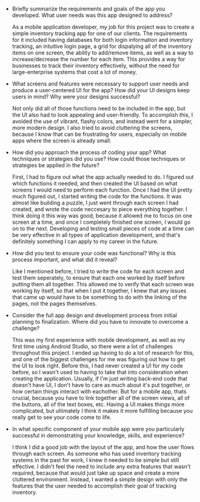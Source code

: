 - Briefly summarize the requirements and goals of the app you developed. What user needs was this app designed to address?

  As a mobile application developer, my job for this project was to create a simple inventory tracking app for one of our clients. The requirements for it included having databases for both login information and inventory tracking, an intuitive login page, a grid for dispalying all of the inventory items on one screen, the ability to add/remove items, as well as a way to increase/decrease the number for each item. This provides a way for businesses to track their inventory effectively, without the need for large-enterprise systems that cost a lot of money.
  
- What screens and features were necessary to support user needs and produce a user-centered UI for the app? How did your UI designs keep users in mind? Why were your designs successful?

  Not only did all of those functions need to be included in the app, but the UI also had to look appealing and user-friendly. To accomplish this, I avoided the use of vibrant, flashy colors, and instead went for a simpler, more modern design. I also tried to avoid cluttering the screens, because I know that can be frustrating for users, especially on mobile apps where the screen is already small.

- How did you approach the process of coding your app? What techniques or strategies did you use? How could those techniques or strategies be applied in the future?

  First, I had to figure out what the app actually needed to do. I figured out which functions it needed, and then created the UI based on what screens I would need to perform each function. Once I had the UI pretty much figured out, I started writing the code for the functions. It was almost like building a puzzle, I just went through each screen I had created, and wrote the code neccesary to piece everything together. I think doing it this way was good, because it allowed me to focus on one screen at a time, and once I completely finished one screen, I would go on to the next. Developing and testing small pieces of code at a time can be very effective in all types of application development, and that's definitely something I can apply to my career in the future.

  
- How did you test to ensure your code was functional? Why is this process important, and what did it reveal?

  Like I mentioned before, I tried to write the code for each screen and test them seperately, to ensure that each one worked by itself before putting them all together. This allowed me to verify that each screen was working by itself, so that when I put it together, I knew that any issues that came up would have to be something to do with the linking of the pages, not the pages themselves.
  
- Consider the full app design and development process from initial planning to finalization. Where did you have to innovate to overcome a challenge?
  
  This was my first experience with mobile development, as well as my first time using Android Studio, so there were a lot of challenges throughout this project. I ended up having to do a lot of research for this, and one of the biggest challenges for me was figuring out how to get the UI to look right. Before this, I had never created a UI for my code before, so I wasn't used to having to take that into consideration when creating the application. Usually, if I'm just writing back-end code that doesn't have UI, I don't have to care as much about it's put together, or how certain things interact with eachother. But for a mobile app, thats crucial, because you have to link together all of the screen views, all of the buttons, all of the text boxes, etc. Having a UI makes things more complicated, but ultimately I think it makes it more fulfilling because you really get to see your code come to life.
  
- In what specific component of your mobile app were you particularly successful in demonstrating your knowledge, skills, and experience?

  I think I did a good job with the layout of the app, and how the user flows through each screen. As someone who has used inventory tracking systems in the past for work, I knew it needed to be simple but still effective. I didn't feel the need to include any extra features that wasn't required, because that would just take up space and create a more cluttered environment. Instead, I wanted a simple design with only the features that the user needed to accomplish their goal of tracking inventory.
